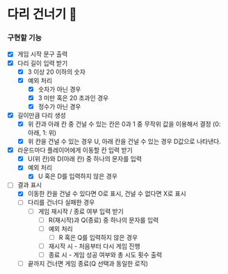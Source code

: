 # 다리 건너기 🌉

### 구현할 기능

- [X] 게임 시작 문구 출력
- [X] 다리 길이 입력 받기
  - [X] 3 이상 20 이하의 숫자
  - [X] 예외 처리
    - [X] 숫자가 아닌 경우
    - [X] 3 미만 혹은 20 초과인 경우
    - [X] 정수가 아닌 경우
- [X] 길이만큼 다리 생성
  - [X] 위 칸과 아래 칸 중 건널 수 있는 칸은 0과 1 중 무작위 값을 이용해서 결정 (0: 아래, 1: 위)
  - [X] 위 칸을 건널 수 있는 경우 U, 아래 칸을 건널 수 있는 경우 D값으로 나타낸다.
- [X] 라운드마다 플레이어에게 이동할 칸 입력 받기
  - [X] U(위 칸)와 D(아래 칸) 중 하나의 문자를 입력
  - [X] 예외 처리
    - [X] U 혹은 D를 입력하지 않은 경우
- [ ] 결과 표시
  - [X] 이동한 칸을 건널 수 있다면 O로 표시, 건널 수 없다면 X로 표시
  - [ ] 다리를 건너다 실패한 경우
    - [ ] 게임 재시작 / 종료 여부 입력 받기
      - [ ] R(재시작)과 Q(종료) 중 하나의 문자를 입력
      - [ ] 예외 처리
        - [ ] R 혹은 Q를 입력하지 않은 경우
      - [ ] 재시작 시 - 처음부터 다시 게임 진행
      - [ ] 종료 시 - 게임 성공 여부와 총 시도 횟수 출력
  - [ ] 끝까지 건너면 게임 종료(Q 선택과 동일한 로직)